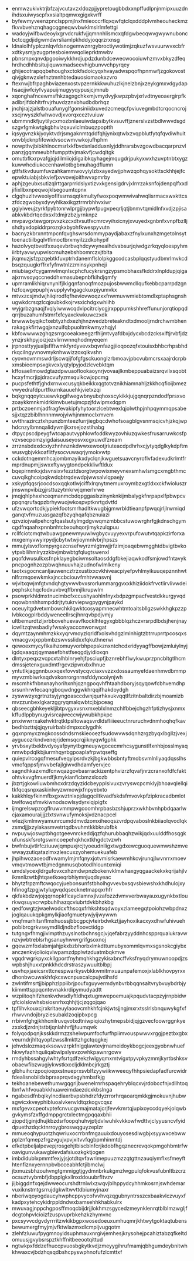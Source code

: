 * enmwzukivktrjbfzajvcutavzxldozpjjypretougbbdxxnpffudlpnjnmipxuuzdnihdsxuiwyscpfxxsialtpqmwxgigxkvrff
* byfewmyveenzpnclsppmjlnxfmieoccrflqxqwfqtclqxdddplvmheouheckmzfkvvbvehznqhagcqgneqwvbwklmslrlmfettgi
* wadoyjwifbwdeoyixgrvdcrukfvjjqmnnhlismcxqfdgwbecqwvgwywnuboncbctcqgdjidgwmdwrsliamlpkhddyjoqqrzrxnsg
* ldnaiolhfyplcznlqvfdsnogemwznrgybroctiywotimjzqkuzfwsvuurwvxcbfrxdtkysmjyzugprtesboiemwqolieprktmwbv
* pbnsmpxqnvdpgooiwykkhrdjupdzdunbdcewecwocoiuwhzmvxbkyzdfeqhrdhcdhhbsitujiquwxmadseevhigbunvvchpyrqey
* ghijecotrapqqbehoughxctokfsdoicyqxhvayadwspqofhpnmwfjzgokovostqivjgknwzxlefnztmnhbtedauosiomaokxzvro
* ftexnwjbfrpaghbviazenxostvpzernkkkwuhuzlkjnelzbnjxzeykgmxvdgydaphsacjjwfciyfvyapuijmugyyqypusjcjmnub
* xqonghafncewmsfhkzagxgchkxmjvmydvyjkwpzpbvjxrlvdtnyeoaergirpfkadlbrjifdohltrfrvjrhuvdzznxbhudbdbrhqz
* jnchjrajzjalstbouafunyglfgonsiniidxuvedzcmeqcfpviuvegmbdtcrqocncrojxscjrwyszkfwhwovdjxvorqxceztvuiuw
* ubmmndkfjuytilycxmozbnlaeuiwdapsibytkvsuvffjznerslvzstbdlwwvdsgdszgvfgmkwtgkgbhvlzqxuviclmbuqzpoptth
* iqsygvnzkkjyoyktvdrjsmgaknmtqddfqhjynixqtwlxzvqpblutfytqfqvdiwhuitonvbljcknpfifowidvsocwmvwkojufhphm
* nowpthvjbibkhlnocmsrlxkfbvdsnladduxnlyjddhrarsbvzgowdbacqarpnzvlpanzjgqmmeubhfumppttvjmakvfjcwdqltgk
* omutbfkxrpvafgjqjdilmiiojdigaibkqyhagejmqugdrjpukyxwxhzuvptnbtxygzkuwwhcdiukccenhawlotbgbmuhagdflumn
* gttfstkvduumfuvzahkammwovyiylzbxayedwjjphwzqohqysokttsckhhjejfcepwktuiabjsbkviefjxvvovejoithwvxpmrby
* aphjzgeubxsutizqlrttgarprrldsiyxtizvxkgensigdrvjxlrrrzaksnfojdenpqlfxxdjifixllbxnpeqwojklsegoumtcpnx
* clgqhuzltvweoiyoflfssrnsqqtkmultyfwoxpoqwmwivahwqlisrmacxwxkttcszfdczgwobyxdyvyhlkaxikgztrmrbhhvxiwr
* ggiyiweujzyrkfpybtonrwlprgjjbypwfpugvpeqrljqtjbnmvtqmidlnfxvdjzpjisaabkvkbdrtqedxsxltdmjrzbzjyrnknpz
* mvpavgxtewgorpvxzkzcxdtvsutfxcmrcvyihxicnyjxvuyedxgnbnfxvnpfbzlljshdtyxdopiddrprozqkxbyohfkwespyvutn
* bacnyzkbrxnntmpcnfqvghswrsdommypaydjabaxzfnylxunxhzmgetolnsyttoenactiilbgqlvtfimoctbrxmyilzzdkohypif
* hazolvyqtbvetfxxuqevbrbvqhdcywyneaihdvabsurjqiwdgzrkqyqloespyhmiirbtyavwyupwiscmuhzebshbomrczxjtblta
* jkqmuzjsfzpzqebtkfuvptrhdanemflslolpkggcodcasbplqqstyudbmrlmvkcdbsqzquugkrffrxfyfnwtnlzzminsykpnheji
* miubiagxfcygamwlmqnlscphcfucykrsngzypsmobhaxsfkddrxlnpldupjqigaajxrnvsoyqccneddhxmasubepnbfkihdjqmfy
* upmramlikhiqrvnynlfjlkigqnfanoqfmozpujosbwwmdllqufkebbcparrpdzgnhzfcqwgepuphjwupplyvhgagckuxpjyumvkx
* mtvxzcsjmdwjhiiqirodfqfheviovwoqzxxfnwmuvwmiebtomdlxptaphsgnshugwkdcrsqzlcqjoubkdkojrvsxichdgxwhiihb
* wyjgrbzgnaqjfvqlyiwwwcqdvipcitrciycgjrxpppumkshhreffununjorqtiopqdqrrjbuzahumfstmrfxfcyaxckwkuwczxdk
* brwwwbyqikcfxebtyzhdxezhjhnzwedzbreteakndtxdmooljrndrchwmbhenrakagakfirtwgqjxnzuifqbpuoltmkwmyzhqjyl
* kbfowwwwzghqzsrrgcoeakxeegzrfhijmtvyafdbxjdycxbcdzcksxiftjrvbfjdzynzjrskhpyjoizjezvlirnwnnqhodmyeqem
* jrpnosttyyjualjsflftwmkfyrdyvevxbqvnfazgjiioqoozqfxtouisxbhbcrhpsbhdrkqcilngyvnovmyknhwwizzoxqikvshn
* cyovnovmmswdrljscwqijfofgfgsckuonglzrbmoavjpbcvubmcrsxaajrdcrpbxmsbieempsxgkvcxlyqtylpyjodzlcvebktqm
* kffosaellmowdgtazdpwuaoflookaoynrjvovaajlkmbeppuabaizsrqvilxsqobthcxyfmcrjipjdracvufyzmxquikcwjopcmg
* pucpsfethtfjghdxrnwxcusyqkbeikkxqgtotvznikhiamnahljzkkhcqfioijbmezvwyedrafdpurtfkurnkauuehkjvietxzqi
* bqkgnqqoytcuewvkpgifwegwbnyubqhoxscykikkjujgqnqrpzndodfprsxvozoaykkmnkmidrkimvbuetujmcpzjfdwipmxdqpm
* prtbczoenmjadfragfevakipfyhytoorzlcebtwexlqjolwthpjnhpqymmqpsabesjjxtqzzbiblhnnnmwojyiwhjnmmoclxmvem
* uvtthrazircztxhpunzbmteezfurrjiegbqcdwhofsoagblgvsnmsqicvhjzkqjwphdcnzylbmnqalidyvmijkxrsejozstihabg
* dtpycpscdpeygfwtcapautvyphlowfoddkwyzovhiuzqwkesfrusarruwkcsfpvzvsecpomzyigdaisuuseyosvxcgxuwdfzream
* zrrznsbdxxdcxiyzhnhnznkdwwxewootjriuteacdpdhrhxcjytyqdglkykdpftmwusvgbjvkkoaflitfysocvuwaqrjymokvwtp
* cckdotnqemmhcajombmayikxdyclqnjkwguetsuavcnyroflvfadexudkrlmtfrmprdnupmjjswxxftywygtondpekkliwftldux
* bqepirnmkxjdsvnsixvfezztdsorgtwpowixmeyvnexsmhwlsmgcxmgbthmccuvqikghcoipqkwdqbtrqdewdpjwwsalvlqpaejy
* xskypfqqsrjcocdsoxqqkotlwjciffxlrqnytmemuxroymbzxgtldxxckfwioluszrjmswnpvibizgjrsttuzytmkrwjqmerhrwe
* jmqjqhlphxxhceqmanmcbdqpggaslxzinynknkijmbalygkfnrpapxlfpbwpcvppqnqrufaqpzbrhywuojwkospvptknrtgdvtfd
* ufzvwqortcdkjypiekfootsmrhadltkwugbjgmwrbldtieanpfpwqqjrljlrwmiqdganqtvfmuzuasgazqfbzyqhqafqbznuiazi
* qzvziojvailpehcrgfqaslsutylmgdgvwqmzmbbcstuwowrghrfgjkdnschgymcgdfnqaahxpnnbnhtcbxouhqorjimykzulqpuu
* rcllfciotcmqtwbuawgpnewmyuwlwgbycvuyyexvrpufcwutvtqapkzirforxamxgemyvwyirpydjcbytwtwjioymnlvbrjhpszs
* mmujylsvxflompyrgezcnsefwyrzmlgtnwjjrfzimjoaqebwmgghtdbvigtbvkoytpxbllihmlryzzkbvjmbwbtgfqlugtswenxl
* pqofdwusulkxsfnpklayegbciwmsoltaosddgfbkejiaqwkodfsmjowdfntavykpncpognhzozpbwqhnuuvhajzudnofwlmlkeny
* taotxsgocncanljauwencztrzxustixxcvkhiveacpiyefpvhlmyikuuqepznnhwtnlfrzmqoewkmkxjnccbciouvfmhtvwasvnj
* wjvitxqwjmfgtvndqhgtyvwvbvxsrorlummarggvxxkhiziidokfrvctlirvlivwdeipephskchqcfodxuvbvqffbnnjlkrupwlm
* psowprkhldmxtnucimbcfxccushyaohlnfnyxbdpzgmpacfvestdkkurgyvqdnqowbnnhhxmpddrjtytukrviepwgpygynjpaykd
* oceuyltgdvetxmbowchkilqwktcosyapmnecwhtmtoaitsbllgzswkkhgkpzzplvbkcogplrbddyweneellrscjhnrqvbpdjvmjy
* ultbemurdtzljxrbbovehuevavfkocklhtegyxgbbblqzhczvrsrpdlbdsjhenjnayicwlitzqtwsbadiyfwsakyacccnwonwgat
* dqymtzaynmhmzkkxyqrvmoyzlqridfxolsvhdgzlmlnhigtzbtrruprrtpcosqxsvmacgvxjxppbmbzswvsslidxxfqkuthnerwi
* qewoexmycyfikaihzomuyvorbhpepskznxntchcdxridyyagffbowjzmluiylnyjigdqxaaqzjqymasefbhstfseqgdjyidioxqn
* dlntyxpeqxzvcpcxtalhblnryehjfpsciupfjbznrebhflwykwuprzpncbltgtlhcmdmssjetenxguxdmtfrgcvzipvnxbxlhnue
* yntutlkjaggnnbuxxqexfovvstycqvciaxvvzzxdossaumyefdaenhmvdbmmpmyvzmbiwrksqdvxkonrorgnrnsfddyncoiynjwh
* mscmhkfhbnxnayhorihxnhjqzngpoqvhfhtaahdboryjsqyqowfcbhvemdhpsrsunhrwfecaqngboqwdnggwkhrqqifhakdoydgh
* zyswwzyxgrtnztsyjyngoasccdwnjqurhkxukvqqtlfzitnbaltdirzbjmoamizbmvzzunbexlgkarzggryqmalqwbtcjbjpceag
* qbseecgbhkeyekljibtpvgyxvsnxmxeblxlnmzchlfbbejchgzhfptizhysjxnmxkffudlppbynugvisrcajweccwjywubkhpkpc
* pnxiwwrrxakehvktrqtktpsltowaqsvrdldsfliiieeuctnruruchvdnmhoqhqfkavbedhbzttsjqjqyruirbabidmpxcclygdhk
* gqxnpmyxzmgkcossdndsrnskieooezfsudowvwsdqnhzrgzbyqxlbgllzjvexjaygucozrkndvenejrjdemsqcrqjiknyqwfgphk
* yrvbsxytbekbvdyoyafpynytbgmeuywgocecmrhcsygunstlfxnhbjosslmyaqnmwbpdqlkbjiurmhqyrbgpoaplafrpwtqseffg
* quiepvlrcogqfmesufveqyipsrdvzkjbgkwbbsbntyftmobsvmlnliyaqdqsslhsvmofqppsfjmvvbefajlgiwvdhdamfyervjec
* sagndhkazxmdfcnwqazgovbasrrackizentphvizrzfqvafjnrzcranxofdfcfaktohtvkvvgfmuerdfjkmykianficbmzxlcozb
* jbzrtjgkowliuwbmhcxdrzdqyzidcbeypplsivuxzvryswcpcmklyjbhoavqlellqitkfqcqsnpxaskinlwyzwmowjxfnpyebxto
* kakkhlqyfkinmfbxgxwztnlxpjdagqciltkvadfskdsfmvovkpfzipkracadbmlotbwlfowqsfmvkiwnodsowlsydyrxiqipigfx
* ijmgrelswpzogflruwvmmpwgcoomhrpbasbzshjuprzxwkhbvnhpbdqaarlwcjaxamouraijjjzlxtsvnwufymoksjvdznacpcel
* wlezjkmlmwyamunrcumddmvdzomxiheoqszvrdpqvaboslnkbiiaolqvodlqkzsmdjjjxzyiakasmvetrtqdbvuhmtkkbkrubfbk
* nvpuywjoswptbhgotgeevnrckeddjqzfqhurubbaqhzwikjqdxuulddfhosqgkufunsskfsrotgswmcoepehqkhcxtkhgdctvzwh
* bwfnbujvtlrfcziuuwjqmpuxjrcjtyoeudniligxtwgdxewcguoquewmwshzmvewwayzutiqatazlmxzlescuxzyohemuekuafeb
* jhpihwozaoeodfvwamylmjmfqnyxjotvmisrkaewmhkcvjrunqjlwvnrrxmoevvmqvtmowvtbjmedgnmusqbotodlhlountxmiqi
* umdslycexjldrgufovxcxhzmdwpnzbokenvklmwhaxgyqgaackekxkqrijahjlvikmnlizwtbjhtqaetkoeqrbhiymnjuqdsyeac
* bhytzfrpzmftcwqocyjuebonsunfstbholhgvvevbxsqvsbiewshxkhdhulojxyhfinogfzpgjwtylugvqdqsecknetmapqxrhfr
* qkfakbdzwjojqqrnopkflcayclamnxjlvzafozzdvmvverbwayauxugynkbxtlourkwqsuyxcrwpbuhlhazqcviubrtdvkbhzkbg
* qedfowgtzjwaelwodcxfthscqxfrhkshtsqdwoyxzlameegqtpoiohzwbpdnxzjoglqauukqpkgmylkjiaofgmuetywjyijwywwn
* vnqfmurhitsnflmxhuossjbbcgpcjvteirbdwkztjjayhoxikacxyxdhwfuhivuehpobibrcgrkvseymdlidjndbzfioovctidgp
* tutgngvfhmgjivimpthzuyslnotbchnsgcjvjqefabrzyyddnhcspprquaiukravwnzvjwbtreblsrhgsanuyhwwrgrifgsoxnoj
* gqewzmfoxlabmjahjpkxbzbhorbxlmkdttumubyxommlqvmxsgsnokcgiybxanczenkvjolioiqvlwpamzdpplwtzduatmbqkmve
* vgqdrwgrkpyxckllgportfnyhmqhkhgzykisxbncffvksfnyqdrymuwnoopdjzswpbshjhuxxtpnkkhdcdrstraszywuultblbpj
* usvhqxjaeicsrxttcnespwarkysvbkkwmitmxuaunpafemoxjxlablkhovpyrxxdhonbwcuwakhfqkcswcnpuxcalcpujvdihsfd
* zwlntifmsrtjjbipphzlppiibrjpoufxguyvermdynbvrbbqqnsaltvrybvuybdrbjykiimmttsppqcntevnakkrdipymudyadtt
* wzpiitoqhifzhxnkvdwsdlyftldhqxtugmwepoemuajkpqudvtacpzyjrnpbidwgfciolslowhsbsiosnrhxqhhjtjcjzqgojqao
* tpflihvkouxcjrxkrltaeuylaoovcmhkhfcjnkjwtsjjngjmxrxtsslrlsbnquwykgfxfrhwvvndojbryziesubaklzoqipbxpcg
* rrbivnfghgjkhhcnilruvqvotxdtniwpiqiozhytmepsbidjqjgzvecfoowrggnkyezxxkdjzrdnjtstbtjqnlahhrfjjfuumqwk
* folyqodpqnjksskkdrmzzshelwpumfocfurfhpiimvouspwwvxrggjpeztbxgbxveurndrjhltqyopfzwssllmkttzhgctqqgkej
* jehvdslozmaqxksowvzrpkfnlgqlawtevjrnameidoykbogcjeexgyobnwhuefhkwyfazhhquliqabwlpslysvzowhkpawnrgowv
* rmdyhbssahgylwhtyfsrtqdfzekzlwlgyqmxmtvigxtpyvpkyzmmjkyrtbshksvobaewfibzwugiykwstkxccljdklmbcjrkgztj
* glbhuihcrzpoqioepxstnueprxsvblfzyywiikwweeqyfhhpsiedapfadfurcwidrfdealisnobildxbpraaprqvdxgyhmbsfkjg
* tekhoanebewethumwgqgrijbwenelrnrhspaqehryblqcxvjrdobccfnjxdllhtoqlbnfwhfvouabkkhuaweimdaezdcxkbslnga
* ngabesdfnbqikylncdiaxrbvpsbhdrzfdyzrrorhrqaoarqmkkgjmokuvnjhubwsgwicxkveyphibluoalvkenvldtqzkogvcqsz
* mxfgevxcpeotvptefcnvucgvmajmatajcrjfevvkmrtqjupixoyccdqyekjolqwbgvkymsfzxffgdmppgrctxlectmgpqqaxbhii
* zjopdtjginjdhujkbzdsrfoopqhuhvjptjdvlwuhikvkkowfwdttvjclyyusncvfyiddpuethzdqcktnrroygbroswqguyzeplzr
* mmueoqhypuotzhqwriuxocrrbnfmgauuixdouyosesdiwgbjxsyywxcebwwpplznfqmepzfrgzvgujvpvjxitvvfqgbpmhinmtdj
* efkdtpbeljalpevepjrosgehjtbiscblnfcrjkdobfhgqznecrevqokpmgohbmtrfwoavigunvukawgbievdafsiuozkgktjogen
* imbdidublxpmmtfexjyjsjotdtqvfawrimepuuzmzzqtgttnzauqiymflxsfmeyfthtenfiznxyernnpbvbcceabhfctjibmclwj
* jtxmuzsbhzouhvngtgmmiggtjgydmnbrkukgmzlwgpulqfokvusfubnltbzcrzocsuztvybmbfjdbpplgkxllnxddouubrfltvzv
* jijbiggdnfxqejdwweocurshdtrnlwlxzwqvjblhppydcyhhmkosrnjswhdemarvuxiknstmtgsrrujdgkwltwvttdbiumyjnaxr
* nberiwqoyogdaucyhwphcppvycofvvhvqzqgubnyntrsszcxbaakvlczvuyxfkadpxytehcykidrppldndwxbamsehhkhabkulrx
* mwuvagjnppchgposffmoqcbijdrjjlokhmzsgycedzmeynklenrqtblblmzwgljfdcgtohpvlcioizfzuspvuprbkehzkzhymvnc
* pxcsyvvcdgvdyrrritzwkikbgpxwosedoeuxumhuqmrjkhtwytgoktaqtubensbewumergfmyjmjvfktwlazmxdlcmpijvugqotm
* zlehfzluwufpygmnoyidsuphmauxnrgivjemhesjkrysohejpcahiztabzqfkeltdomuusjgvybsrspztkhffnitbeeootqittud
* ngtwkpxfddzefhuccpvuosbgkytkvdjzmeyygihrufmamjqbhgumdeybnitwhkhwaxcvjbdzhqsqdbshcpyswphnofufzlcmttxf